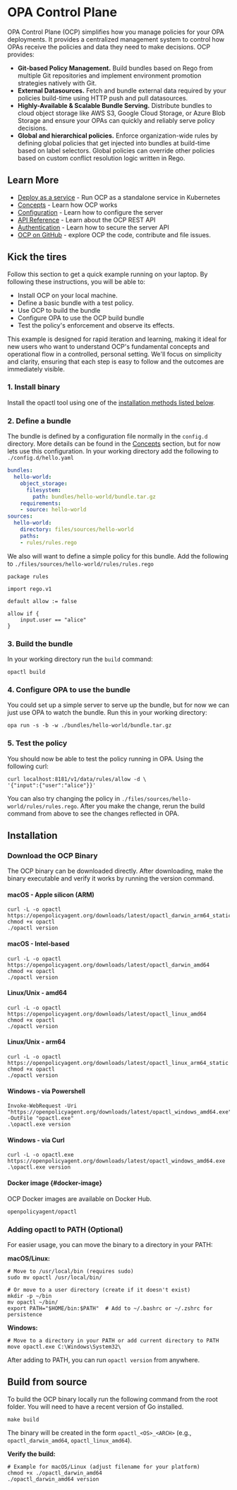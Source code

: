 # OPA Control Plane

OPA Control Plane (OCP) simplifies how you manage policies for your OPA
deployments. It provides a centralized management system to control how OPAs
receive the policies and data they need to make decisions. OCP provides:

- **Git-based Policy Management.** Build bundles based on Rego from multiple Git
  repositories and implement environment promotion strategies natively with Git.
- **External Datasources.** Fetch and bundle external data required by your
  policies build-time using HTTP push and pull datasources.
- **Highly-Available & Scalable Bundle Serving.** Distribute bundles to cloud
  object storage like AWS S3, Google Cloud Storage, or Azure Blob Storage and
  ensure your OPAs can quickly and reliably serve policy decisions.
- **Global and hierarchical policies.** Enforce organization-wide rules by
  defining global policies that get injected into bundles at build-time based on
  label selectors. Global policies can override other policies based on custom
  conflict resolution logic written in Rego.

## Learn More

- [Deploy as a service](http://openpolicyagent.org/docs/ocp/guide-deploy-as-a-service) - Run OCP as a standalone service in Kubernetes
- [Concepts](http://openpolicyagent.org/docs/ocp/concepts) - Learn how OCP works
- [Configuration](http://openpolicyagent.org/docs/ocp/configuration) - Learn how to configure the server
- [API Reference](http://openpolicyagent.org/docs/ocp/api-reference) - Learn about the OCP REST API
- [Authentication](http://openpolicyagent.org/docs/ocp/authentication) - Learn how to secure the server API
- [OCP on GitHub](http://github.com/open-policy-agent/opa-control-plane) -
  explore OCP the code, contribute and file issues.

## Kick the tires

Follow this section to get a quick example running on your laptop. By following
these instructions, you will be able to:

- Install OCP on your local machine.
- Define a basic bundle with a test policy.
- Use OCP to build the bundle
- Configure OPA to use the OCP build bundle
- Test the policy's enforcement and observe its effects.

This example is designed for rapid iteration and learning, making it ideal for new users who want to understand OCP's fundamental concepts and operational flow in a controlled, personal setting. We'll focus on simplicity and clarity, ensuring that each step is easy to follow and the outcomes are immediately visible.

### 1. Install binary

Install the opactl tool using one of the [installation methods listed below](#installation).

### 2. Define a bundle

The bundle is defined by a configuration file normally in the `config.d` directory. More details can be found in the [Concepts](#concepts) section, but for now lets use this configuration. In your working directory add the following to `./config.d/hello.yaml`

```yaml
bundles:
  hello-world:
    object_storage:
      filesystem:
        path: bundles/hello-world/bundle.tar.gz
    requirements:
    - source: hello-world
sources:
  hello-world:
    directory: files/sources/hello-world
    paths:
    - rules/rules.rego
```

We also will want to define a simple policy for this bundle. Add the following to `./files/sources/hello-world/rules/rules.rego`

```rego
package rules

import rego.v1

default allow := false

allow if {
	input.user == "alice"
}

```

### 3. Build the bundle

In your working directory run the `build` command:

`opactl build`

### 4. Configure OPA to use the bundle

You could set up a simple server to serve up the bundle, but for now we can just use OPA to watch the bundle. Run this in your working directory:

```shell
opa run -s -b -w ./bundles/hello-world/bundle.tar.gz
```

### 5. Test the policy

You should now be able to test the policy running in OPA. Using the following curl:

```shell
curl localhost:8181/v1/data/rules/allow -d \
'{"input":{"user":"alice"}}'
```

You can also try changing the policy in `./files/sources/hello-world/rules/rules.rego`. After you make the change, rerun the build command from above to see the changes reflected in OPA.

## Installation

### Download the OCP Binary

The OCP binary can be downloaded directly. After downloading, make the binary executable and verify it works by running the version command.

#### macOS \- Apple silicon (ARM)

```shell
curl -L -o opactl https://openpolicyagent.org/downloads/latest/opactl_darwin_arm64_static
chmod +x opactl
./opactl version
```

#### macOS \- Intel-based

```shell
curl -L -o opactl https://openpolicyagent.org/downloads/latest/opactl_darwin_amd64
chmod +x opactl
./opactl version
```

#### Linux/Unix \- amd64

```shell
curl -L -o opactl https://openpolicyagent.org/downloads/latest/opactl_linux_amd64
chmod +x opactl
./opactl version
```

#### Linux/Unix \- arm64

```shell
curl -L -o opactl https://openpolicyagent.org/downloads/latest/opactl_linux_arm64_static
chmod +x opactl
./opactl version
```

#### Windows \- via Powershell

```shell
Invoke-WebRequest -Uri "https://openpolicyagent.org/downloads/latest/opactl_windows_amd64.exe" -OutFile "opactl.exe"
.\opactl.exe version
```

#### Windows \- via Curl

```shell
curl -L -o opactl.exe https://openpolicyagent.org/downloads/latest/opactl_windows_amd64.exe
.\opactl.exe version
```

#### Docker image {#docker-image}

OCP Docker images are available on Docker Hub.

```shell
openpolicyagent/opactl
```

### Adding opactl to PATH (Optional)

For easier usage, you can move the binary to a directory in your PATH:

**macOS/Linux:**

```shell
# Move to /usr/local/bin (requires sudo)
sudo mv opactl /usr/local/bin/

# Or move to a user directory (create if it doesn't exist)
mkdir -p ~/bin
mv opactl ~/bin/
export PATH="$HOME/bin:$PATH"  # Add to ~/.bashrc or ~/.zshrc for persistence
```

**Windows:**

```shell
# Move to a directory in your PATH or add current directory to PATH
move opactl.exe C:\Windows\System32\
```

After adding to PATH, you can run `opactl version` from anywhere.

## Build from source

To build the OCP binary locally run the following command from the root folder.
You will need to have a recent version of Go installed.

```shell
make build
```

The binary will be created in the form `opactl_<OS>_<ARCH>` (e.g., `opactl_darwin_amd64`, `opactl_linux_amd64`).

**Verify the build:**

```shell
# Example for macOS/Linux (adjust filename for your platform)
chmod +x ./opactl_darwin_amd64
./opactl_darwin_amd64 version
```
